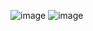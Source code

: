 ![image](https://github.com/user-attachments/assets/5acf63be-0f08-4ee6-8c21-a43f8950e6ed)
![image](https://github.com/user-attachments/assets/089e6f47-7a12-49a3-acdf-15f22cb90111)
